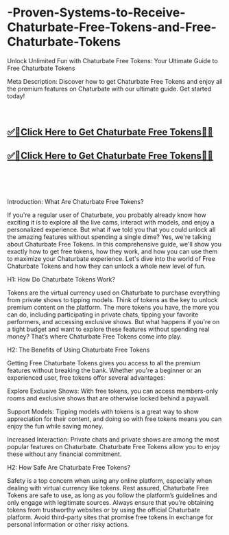 # -Proven-Systems-to-Receive-Chaturbate-Free-Tokens-and-Free-Chaturbate-Tokens

Unlock Unlimited Fun with Chaturbate Free Tokens: Your Ultimate Guide to Free Chaturbate Tokens

Meta Description: Discover how to get Chaturbate Free Tokens and enjoy all the premium features on Chaturbate with our ultimate guide. Get started today!
<br><br><br>
<b><h2><a href="https://searchoptima.org/free-chaturbate-tokens/">✅🎯Click Here to Get Chaturbate Free Tokens🎯✅</a>

</h2></b>

<b><h2><a href="https://searchoptima.org/free-chaturbate-tokens/">✅🎯Click Here to Get Chaturbate Free Tokens🎯✅</a>

</h2></b> <br><br><br>

Introduction: What Are Chaturbate Free Tokens?

If you're a regular user of Chaturbate, you probably already know how exciting it is to explore all the live cams, interact with models, and enjoy a personalized experience. But what if we told you that you could unlock all the amazing features without spending a single dime? Yes, we're talking about Chaturbate Free Tokens. In this comprehensive guide, we'll show you exactly how to get free tokens, how they work, and how you can use them to maximize your Chaturbate experience. Let's dive into the world of Free Chaturbate Tokens and how they can unlock a whole new level of fun.

H1: How Do Chaturbate Tokens Work?

Tokens are the virtual currency used on Chaturbate to purchase everything from private shows to tipping models. Think of tokens as the key to unlock premium content on the platform. The more tokens you have, the more you can do, including participating in private chats, tipping your favorite performers, and accessing exclusive shows. But what happens if you're on a tight budget and want to explore these features without spending real money? That’s where Chaturbate Free Tokens come into play.

H2: The Benefits of Using Chaturbate Free Tokens

Getting Free Chaturbate Tokens gives you access to all the premium features without breaking the bank. Whether you're a beginner or an experienced user, free tokens offer several advantages:

Explore Exclusive Shows: With free tokens, you can access members-only rooms and exclusive shows that are otherwise locked behind a paywall.

Support Models: Tipping models with tokens is a great way to show appreciation for their content, and doing so with free tokens means you can enjoy the fun while saving money.

Increased Interaction: Private chats and private shows are among the most popular features on Chaturbate. Chaturbate Free Tokens allow you to enjoy these without any financial commitment.

H2: How Safe Are Chaturbate Free Tokens?

Safety is a top concern when using any online platform, especially when dealing with virtual currency like tokens. Rest assured, Chaturbate Free Tokens are safe to use, as long as you follow the platform’s guidelines and only engage with legitimate sources. Always ensure that you’re obtaining tokens from trustworthy websites or by using the official Chaturbate platform. Avoid third-party sites that promise free tokens in exchange for personal information or other risky actions.
